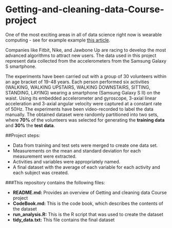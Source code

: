 # Getting-and-cleaning-data-Course-project

One of the most exciting areas in all of data science right now is wearable computing - see for example example [this article](http://www.insideactivitytracking.com/data-science-activity-tracking-and-the-battle-for-the-worlds-top-sports-brand/). 

Companies like Fitbit, Nike, and Jawbone Up are racing to develop the most advanced algorithms to attract new users. 
The data used in this project represent data collected from the accelerometers from the Samsung Galaxy S smartphone. 

The experiments have been carried out with a group of 30 volunteers within an age bracket of 19-48 years. 
Each person performed six activities (WALKING, WALKING UPSTAIRS, WALKING DOWNSTAIRS, SITTING, STANDING, LAYING) wearing a smartphone (Samsung Galaxy S II) on the waist. 
Using its embedded accelerometer and gyroscope, 3-axial linear acceleration and 3-axial angular velocity were captured at a constant rate of 50Hz. The experiments have been video-recorded to label the data manually. 
The obtained dataset were randomly partitioned into two sets, where **70%** of the volunteers was selected for generating the **training data** and **30%** the **test data**. 

##Project steps:
- Data from training and test sets were merged to create one data set.  
- Measurements on the mean and standard deviation for each measurement were extracted.  
- Activities and variables were appropriately named.  
- A final dataset with the average of each variable for each activity and each subject was created.  

###This repository contains the following files:
- **README.md:** Provides an overview of Getting and cleaning data Course project  
- **CodeBook.md:** This is the code book, which describes the contents of the dataset  
- **run_analysis.R:** This is the R script that was used to create the dataset  
- **tidy_data.txt:** This file contains the final dataset  








